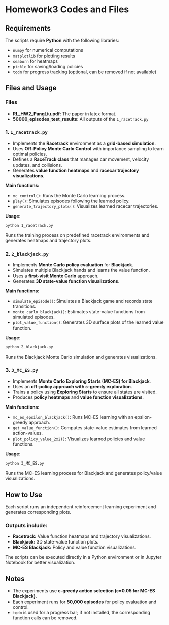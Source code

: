 # Homework3 Codes and Files

## Requirements

The scripts require **Python** with the following libraries:
- `numpy` for numerical computations
- `matplotlib` for plotting results
- `seaborn` for heatmaps
- `pickle` for saving/loading policies
- `tqdm` for progress tracking (optional, can be removed if not available)

## Files and Usage

### Files

- **RL_HW2_PangLiu.pdf**: The paper in latex format.
- **50000_episodes_test_results**: All outputs of the `1_racetrack.py`

### 1. **`1_racetrack.py`**
   - Implements the **Racetrack** environment as a **grid-based simulation**.
   - Uses **Off-Policy Monte Carlo Control** with importance sampling to learn optimal policies.
   - Defines a **RaceTrack class** that manages car movement, velocity updates, and collisions.
   - Generates **value function heatmaps** and **racecar trajectory visualizations**.
   
   **Main functions:**
   - `mc_control()`: Runs the Monte Carlo learning process.
   - `play()`: Simulates episodes following the learned policy.
   - `generate_trajectory_plots()`: Visualizes learned racecar trajectories.
   
   **Usage:**
   ```bash
   python 1_racetrack.py
   ```
   Runs the training process on predefined racetrack environments and generates heatmaps and trajectory plots.

### 2. **`2_blackjack.py`**
   - Implements **Monte Carlo policy evaluation** for **Blackjack**.
   - Simulates multiple Blackjack hands and learns the value function.
   - Uses a **first-visit Monte Carlo** approach.
   - Generates **3D state-value function visualizations**.
   
   **Main functions:**
   - `simulate_episode()`: Simulates a Blackjack game and records state transitions.
   - `monte_carlo_blackjack()`: Estimates state-value functions from simulated episodes.
   - `plot_value_function()`: Generates 3D surface plots of the learned value function.
   
   **Usage:**
   ```bash
   python 2_blackjack.py
   ```
   Runs the Blackjack Monte Carlo simulation and generates visualizations.

### 3. **`3_MC_ES.py`**
   - Implements **Monte Carlo Exploring Starts (MC-ES) for Blackjack**.
   - Uses an **off-policy approach with ε-greedy exploration**.
   - Trains a policy using **Exploring Starts** to ensure all states are visited.
   - Produces **policy heatmaps** and **value function visualizations**.
   
   **Main functions:**
   - `mc_es_epsilon_blackjack()`: Runs MC-ES learning with an epsilon-greedy approach.
   - `get_value_function()`: Computes state-value estimates from learned action-values.
   - `plot_policy_value_2x2()`: Visualizes learned policies and value functions.
   
   **Usage:**
   ```bash
   python 3_MC_ES.py
   ```
   Runs the MC-ES learning process for Blackjack and generates policy/value visualizations.

## How to Use

Each script runs an independent reinforcement learning experiment and generates corresponding plots. 

### Outputs include:
- **Racetrack:** Value function heatmaps and trajectory visualizations.
- **Blackjack:** 3D state-value function plots.
- **MC-ES Blackjack:** Policy and value function visualizations.

The scripts can be executed directly in a Python environment or in Jupyter Notebook for better visualization.

## Notes
- The experiments use **ε-greedy action selection (ε=0.05 for MC-ES Blackjack)**.
- Each experiment runs for **50,000 episodes** for policy evaluation and control.
- `tqdm` is used for a progress bar; if not installed, the corresponding function calls can be removed.